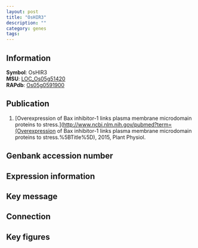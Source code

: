 ```yaml
---
layout: post
title: "OsHIR3"
description: ""
category: genes
tags: 
---
```


## Information
__Symbol__: OsHIR3  
__MSU__: [LOC_Os05g51420](http://rice.plantbiology.msu.edu/cgi-bin/ORF_infopage.cgi?orf=LOC_Os05g51420)  
__RAPdb__: [Os05g0591900](http://rapdb.dna.affrc.go.jp/viewer/gbrowse_details/irgsp1?name=Os05g0591900)  

## Publication
1. [Overexpression of Bax inhibitor-1 links plasma membrane microdomain proteins to stress.](http://www.ncbi.nlm.nih.gov/pubmed?term=(Overexpression of Bax inhibitor-1 links plasma membrane microdomain proteins to stress.%5BTitle%5D), 2015, Plant Physiol.

## Genbank accession number

## Expression information

## Key message

## Connection

## Key figures


